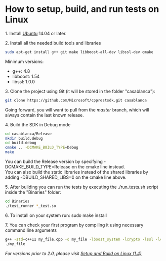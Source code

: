 # How to setup, build, and run tests on Linux

1\. Install [Ubuntu](http://www.ubuntu.com/download) 14.04 or later.  

2\. Install all the needed build tools and libraries  

```bash
sudo apt-get install g++ git make libboost-all-dev libssl-dev cmake
```

Minimum versions:
- g++: 4.8
- libboost: 1.54
- libssl: 1.0.0

3\. Clone the project using Git (it will be stored in the folder "casablanca"):  

```bash
git clone https://github.com/Microsoft/cpprestsdk.git casablanca
```

Going forward, you will want to pull from the _master_ branch, which will always contain the last known release.  

4\. Build the SDK in Debug mode

```bash
cd casablanca/Release
mkdir build.debug
cd build.debug
cmake .. -DCMAKE_BUILD_TYPE=Debug
make
```

You can build the Release version by specifying -DCMAKE_BUILD_TYPE=Release on the cmake line instead.  
You can also build the static libraries instead of the shared libraries by adding -DBUILD_SHARED_LIBS=0 on the cmake line above.

5\. After building you can run the tests by executing the ./run_tests.sh script inside the "Binaries" folder:  

```bash
cd Binaries
./test_runner *_test.so
```

6\. To install on your system run: sudo make install

7\. You can check your first program by compiling it using necessary command line arguments 
```bash
g++ -std=c++11 my_file.cpp -o my_file -lboost_system -lcrypto -lssl -lcpprest
./my_file
```
_For versions prior to 2.0, please visit [Setup and Build on Linux (1.4)](https://casablanca.codeplex.com/wikipage?title=Setup%20and%20Build%20on%20Linux%20%281.4%29&referringTitle=Setup%20and%20Build%20on%20Linux)_